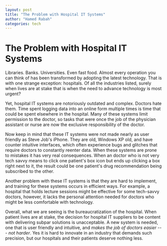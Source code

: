 ```yaml
---
layout: post
title: "The Problem with Hospital IT Systems"
author: "Hamed Rabah"
categories: tech
---
```


The Problem with Hospital IT Systems
====================================


Libraries. Banks. Universities. Even fast food. Almost every operation you can think of has been transformed by adopting the latest technology. That is with one strange exception: hospitals. Of all the industries listed, surely when lives are at stake that is when the need to advance technology is most urgent?

Yet, hospital IT systems are notoriously outdated and complex. Doctors hate them. Time spent logging data into an online form multiple times is time that could be spent elsewhere in the hospital. Many of these systems limit permission to the doctor, so tasks that were once the job of the physician assistant or nurse are now the exclusive responsibility of the doctor.

Now keep in mind that these IT systems were not made nearly as user friendly as Steve Job's iPhone. They are old, Windows XP old, and have counter intuitive interfaces, which often experience bugs and glitches that require doctors to constantly reenter data. When these systems are prone to mistakes it has very real consequences. When an doctor who is not very tech savvy means to click one patient's box icon but ends up clicking a box right next to it, the result could be one patient's drug recommendation being subscribed to the other.

Another problem with these IT systems is that they are hard to implement, and training for these systems occurs in efficient ways. For example, a hospital that holds lecture sessions might be effective for some tech-savvy doctors, however, it lacks the personal attention needed for doctors who might be less comfortable with technology.

Overall, what we are seeing is the bureaucratization of the hospital. When patient lives are at stake, the decision for hospital IT suppliers to be content with delivering subpar solutions is unacceptable. A new system is needed, one that is user friendly and intuitive, and *makes the job of doctors easier --- not harder*. Yes it is hard to innovate in an industry that demands such precision, but our hospitals and their patients deserve nothing less.
